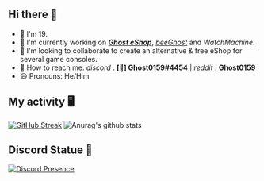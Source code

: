 ## Hi there 👋

- 🍰 I'm 19.
- 🔭 I'm currently working on **_[Ghost eShop](https://ghosteshop.com)_**, _[beeGhost](https://github.com/ghost-land/beeGhost)_ and _WatchMachine_.
- 👯 I'm looking to collaborate to create an alternative & free eShop for several game consoles.
- 📮 How to reach me:  _discord_ : **[[👻] Ghost0159#4454](https://discord.com/users/540888527651733511)** | _reddit_ : **[Ghost0159](https://www.reddit.com/user/Ghost0159)**
- 😄 Pronouns: He/Him


## My activity 🖥️ 

[![GitHub Streak](https://github-readme-streak-stats.herokuapp.com?user=Ghost0159&theme=tokyonight&date_format=M%20j%5B%2C%20Y%5D)](https://git.io/streak-stats) ![Anurag's github stats](https://github-readme-stats.vercel.app/api?username=ghost0159&show_icons=true&locale=en&count_private=true&bg_color=ffffff,F9F9F9)


## Discord Statue 🤖

[![Discord Presence](https://lanyard.cnrad.dev/api/540888527651733511)](https://discord.com/users/540888527651733511)
